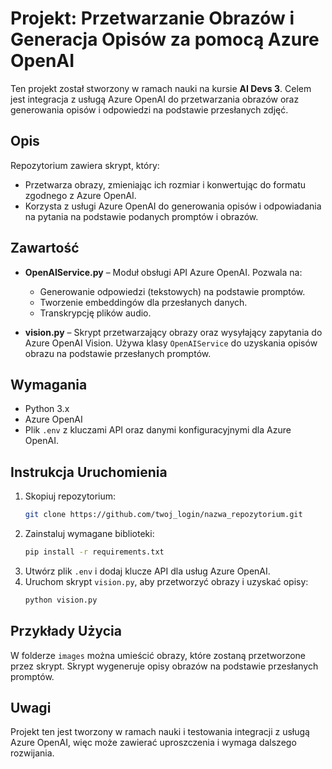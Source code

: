 
# Projekt: Przetwarzanie Obrazów i Generacja Opisów za pomocą Azure OpenAI

Ten projekt został stworzony w ramach nauki na kursie **AI Devs 3**. Celem jest integracja z usługą Azure OpenAI do przetwarzania obrazów oraz generowania opisów i odpowiedzi na podstawie przesłanych zdjęć.

## Opis

Repozytorium zawiera skrypt, który:
- Przetwarza obrazy, zmieniając ich rozmiar i konwertując do formatu zgodnego z Azure OpenAI.
- Korzysta z usługi Azure OpenAI do generowania opisów i odpowiadania na pytania na podstawie podanych promptów i obrazów.

## Zawartość

- **OpenAIService.py** – Moduł obsługi API Azure OpenAI. Pozwala na:
  - Generowanie odpowiedzi (tekstowych) na podstawie promptów.
  - Tworzenie embeddingów dla przesłanych danych.
  - Transkrypcję plików audio.
  
- **vision.py** – Skrypt przetwarzający obrazy oraz wysyłający zapytania do Azure OpenAI Vision. Używa klasy `OpenAIService` do uzyskania opisów obrazu na podstawie przesłanych promptów.

## Wymagania

- Python 3.x
- Azure OpenAI
- Plik `.env` z kluczami API oraz danymi konfiguracyjnymi dla Azure OpenAI.

## Instrukcja Uruchomienia

1. Skopiuj repozytorium:
   ```bash
   git clone https://github.com/twoj_login/nazwa_repozytorium.git
   ```
2. Zainstaluj wymagane biblioteki:
   ```bash
   pip install -r requirements.txt
   ```
3. Utwórz plik `.env` i dodaj klucze API dla usług Azure OpenAI.
4. Uruchom skrypt `vision.py`, aby przetworzyć obrazy i uzyskać opisy:
   ```bash
   python vision.py
   ```

## Przykłady Użycia

W folderze `images` można umieścić obrazy, które zostaną przetworzone przez skrypt. Skrypt wygeneruje opisy obrazów na podstawie przesłanych promptów.

## Uwagi

Projekt ten jest tworzony w ramach nauki i testowania integracji z usługą Azure OpenAI, więc może zawierać uproszczenia i wymaga dalszego rozwijania.
